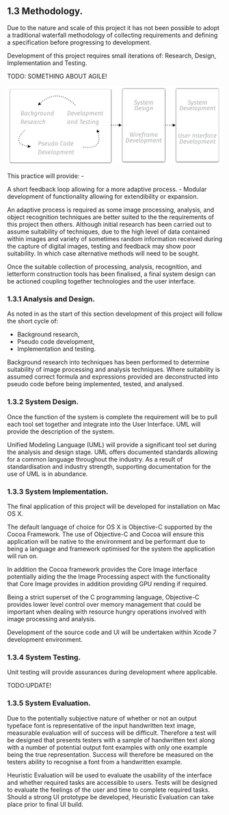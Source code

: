 
## 1.3 Methodology.

Due to the nature and scale of this project it has not been possible to adopt a traditional waterfall methodology of collecting requirements and defining a specification before progressing to development.

Development of this project requires small iterations of: Research, Design, Implementation and Testing.


TODO: SOMETHING ABOUT AGILE!


![Figure 1.3 Design Methodology and Implementation Strategy ](../-img/1.3.design-method-implmentation-strategy.png)

This practice will provide: -

A short feedback loop allowing for a more adaptive process. - Modular development of functionality allowing for extendibility or expansion.

An adaptive process is required as some image processing, analysis, and object recognition techniques are better suited to the the requirements of this project then others. Although initial research has been carried out to assume suitability of techniques, due to the high level of data contained within images and variety of sometimes random information received during the capture of digital images, testing and feedback may show poor suitability. In which case alternative methods will need to be sought.

Once the suitable collection of processing, analysis, recognition, and letterform construction tools has been finalised, a final system design can be actioned coupling together technologies and the user interface.

### 1.3.1 Analysis and Design.

As noted in as the start of this section development of this project will follow the short cycle of:
- Background research,
- Pseudo code development,
- Implementation and testing.

Background research into techniques has been performed to determine suitability of image processing and analysis techniques. Where suitability is assumed correct formula and expressions provided are deconstructed into pseudo code before being implemented, tested, and analysed.


### 1.3.2 System Design.

Once the function of the system is complete the requirement will be to pull each tool set together and integrate into the User Interface. UML will provide the description of the system.

Unified Modeling Language (UML) will provide a significant tool set during the analysis and design stage. UML offers documented standards allowing for a common language throughout the industry. As a result of standardisation and industry strength, supporting documentation for the use of UML is in abundance.

### 1.3.3 System Implementation.

The final application of this project will be developed for installation on Mac OS X.

The default language of choice for OS X is Objective-C supported by the Cocoa Framework. The use of Objective-C and Cocoa will ensure this application will be native to the environment and be performant due to being a language and framework optimised for the system the application will run on.

In addition the Cocoa framework provides the Core Image interface potentially aiding the the Image Processing aspect with the functionality that Core Image provides in addition providing GPU rending if required.

Being a strict superset of the C programming language, Objective-C provides lower level control over memory management that could be important when dealing with resource hungry operations involved with image processing and analysis.

Development of the source code and UI will be undertaken within Xcode 7 development environment.

### 1.3.4 System Testing.

Unit testing will provide assurances during development where applicable.

TODO:UPDATE!


### 1.3.5 System Evaluation.

Due to the potentially subjective nature of whether or not an output typeface font is representative of the input handwritten text image, measurable evaluation will of success will be difficult. Therefore a test will be designed that presents testers with a sample of handwritten text along with a number of potential output font examples with only one example being the true representation. Success will therefore be measured on the testers ability to recognise a font from a handwritten example.

Heuristic Evaluation will be used to evaluate the usability of the interface and whether required tasks are accessible to users. Tests will be designed to evaluate the feelings of the user and time to complete required tasks. Should a strong UI prototype be developed, Heuristic Evaluation can take place prior to final UI build.



